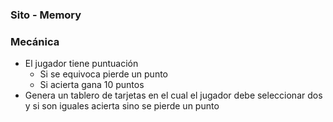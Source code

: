### Sito - Memory

### Mecánica

- El jugador tiene puntuación
  - Si se equivoca pierde un punto
  - Si acierta gana 10 puntos
- Genera un tablero de tarjetas en el cual el jugador debe seleccionar dos y si son iguales acierta sino se pierde un punto
